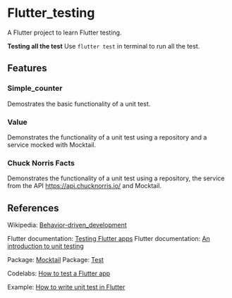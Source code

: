 # Flutter_testing

A Flutter project to learn Flutter testing.

**Testing all the test**
Use `flutter test` in terminal to run all the test.

## Features

### Simple_counter

Demostrates the basic functionality of a unit test.

### Value

Demonstrates the functionality of a unit test using a repository and a service mocked with Mocktail.

### Chuck Norris Facts

Demonstrates the functionality of a unit test using a repository, the service from the API https://api.chucknorris.io/ and Mocktail.

## References

Wikipedia: [Behavior-driven_development](https://en.wikipedia.org/wiki/Behavior-driven_development)

Flutter documentation: [Testing Flutter apps](https://docs.flutter.dev/testing)
Flutter documentation: [An introduction to unit testing](https://docs.flutter.dev/cookbook/testing/unit/introduction)

Package: [Mocktail](https://pub.dev/documentation/mocktail/latest/)
Package: [Test](https://pub.dev/packages/test "Test")

Codelabs: [How to test a Flutter app](https://codelabs.developers.google.com/codelabs/flutter-app-testing#0)

Example: [How to write unit test in Flutter](https://www.wednesday.is/writing-tutorials/tests-in-flutter-part-1-how-to-write-unit-tests-in-flutter)
